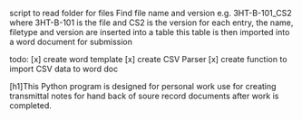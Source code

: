 script to read folder for files
Find file name and version e.g. 3HT-B-101_CS2 where 3HT-B-101 is the file and CS2 is the version
for each entry, the name, filetype and version are inserted into a table
this table is then imported into a word document for submission 

todo:
[x] create word template 
[x] create CSV Parser
[x] create function to import CSV data to word doc

[h1]This Python program is designed for personal work use for creating transmittal notes for hand back of soure record documents after work is completed.
